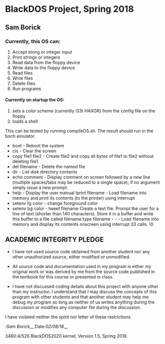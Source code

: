 # BlackDOS Project, Spring 2018
## Sam Borick

### Currently, this OS can:

1. Accept string or integer input
2. Print strings or integers
3. Read data from the floppy device
4. Write data to the floppy device
5. Read files
6. Write files
7. Delete files
8. Run programs

#### Currently on startup the OS:

1. sets a color scheme (currently l33t HAXOR) from the config file on the floppy
2. loads a shell

This can be tested by running compileOS.sh.  The result should run in the boch emulator.

- boot - Reboot the system 
- cls - Clear the screen 
- copy file1 file2 - Create file2 and copy all bytes of file1 to file2 without deleting file1. 
- del filename - Delete the named file 
- dir - List disk directory contents 
- echo comment - Display comment on screen followed by a new line (multiple spaces/tabs may be reduced to a single space); if no argument simply issue a new prompt.  
- help - Display the user manual lprint filename - Load filename into memory and print its contents (to the printer) using interrupt 
- setenv fg color - change foreground color 
- setenv bg color - tweet filename Create a text file. Prompt the user for a line of text (shorter than 140 characters). Store it in a buffer and write this buffer to a file called filename.type filename - - - Load filename into memory and display its contents onscreen using interrupt 33 calls. \0


## ACADEMIC INTEGRITY PLEDGE 
- I have not used source code obtained from another student nor any other unauthorized source, either modified or unmodified.
                                                                       
- All source code and documentation used in my program is either my original work or was derived by me from the source code published in the textbook for this course or presented in class.
                                                                       
- I have not discussed coding details about this project with anyone other than my instructor. I understand that I may discuss the concepts of this program with other students and that another student may help me debug my program so long as neither of us writes anything during the discussion or modifies any computer file during the discussion.
                                                                       
I have violated neither the spirit nor letter of these restrictions.

:_Sam Borick___ Date:_02/08/18___

3460:4/526 BlackDOS2020 kernel, Version 1.5, Spring 2018.